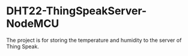 # DHT22-ThingSpeakServer-NodeMCU
The project is for storing the temperature and humidity to the server of Thing Speak.
